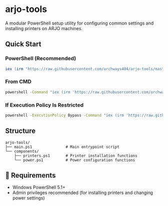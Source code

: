 # arjo-tools

A modular PowerShell setup utility for configuring common settings and installing printers on ARJO machines.

## Quick Start

### PowerShell (Recommended)
```powershell
iex (irm "https://raw.githubusercontent.com/archways404/arjo-tools/master/main.ps1")
```

### From CMD
```cmd
powershell -Command "iex (irm 'https://raw.githubusercontent.com/archways404/arjo-tools/master/main.ps1')"
```

### If Execution Policy Is Restricted
```cmd
powershell -ExecutionPolicy Bypass -Command "iex (irm 'https://raw.githubusercontent.com/archways404/arjo-tools/master/main.ps1')"
```

## Structure

```
arjo-tools/
├── main.ps1               # Main entrypoint script
└── components/
    ├── printers.ps1       # Printer installation functions
    └── power.ps1          # Power configuration functions
```

## 📌 Requirements

- Windows PowerShell 5.1+
- Admin privileges recommended (for installing printers and changing power settings)

